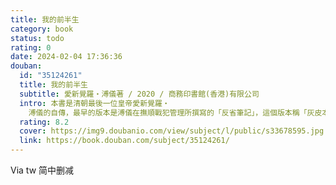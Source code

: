 ```yaml
---
title: 我的前半生
category: book
status: todo
rating: 0
date: 2024-02-04 17:36:36
douban:
  id: "35124261"
  title: 我的前半生
  subtitle: 愛新覺羅‧溥儀著 / 2020 / 商務印書館(香港)有限公司
  intro: 本書是清朝最後一位皇帝愛新覺羅‧
    溥儀的自傳，最早的版本是溥儀在撫順戰犯管理所撰寫的「反省筆記」，這個版本稱「灰皮本」。「灰皮本」是所有《我的前半生》的祖本，後經各個方面的專家審閱，著名的歷史學家翦伯贊、何干之都曾提出重要的修訂意見，文字方面更有知名作家老舍負責把關，在各位專家的通力合作之下完成了這個被視爲最佳的「定本」，比較好地融合了史實與文學性。
  rating: 8.2
  cover: https://img9.doubanio.com/view/subject/l/public/s33678595.jpg
  link: https://book.douban.com/subject/35124261/
---
```


Via tw 简中删减